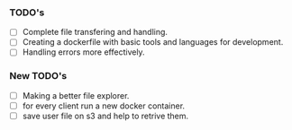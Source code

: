 ### TODO's

- [ ] Complete file transfering and handling.
- [ ] Creating a dockerfile with basic tools and languages for development.
- [ ] Handling errors more effectively.

### New TODO's
- [ ] Making a better file explorer.
- [ ] for every client run a new docker container.
- [ ] save user file on s3 and help to retrive them.